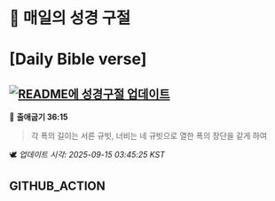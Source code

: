 # 🙏 매일의 성경 구절
# [Daily Bible verse]
## [![README에 성경구절 업데이트](https://github.com/DONGSUKA/first_test/actions/workflows/update-readme-bible.yml/badge.svg)](https://github.com/DONGSUKA/first_test/actions/workflows/update-readme-bible.yml)
<!-- START_BIBLE_VERSE -->
📖 **출애굽기 36:15**
> 각 폭의 길이는 서른 규빗, 너비는 네 규빗으로 열한 폭의 장단을 같게 하여

🕊️ _업데이트 시각: 2025-09-15 03:45:25 KST_
  <!-- END_BIBLE_VERSE -->
## GITHUB_ACTION
